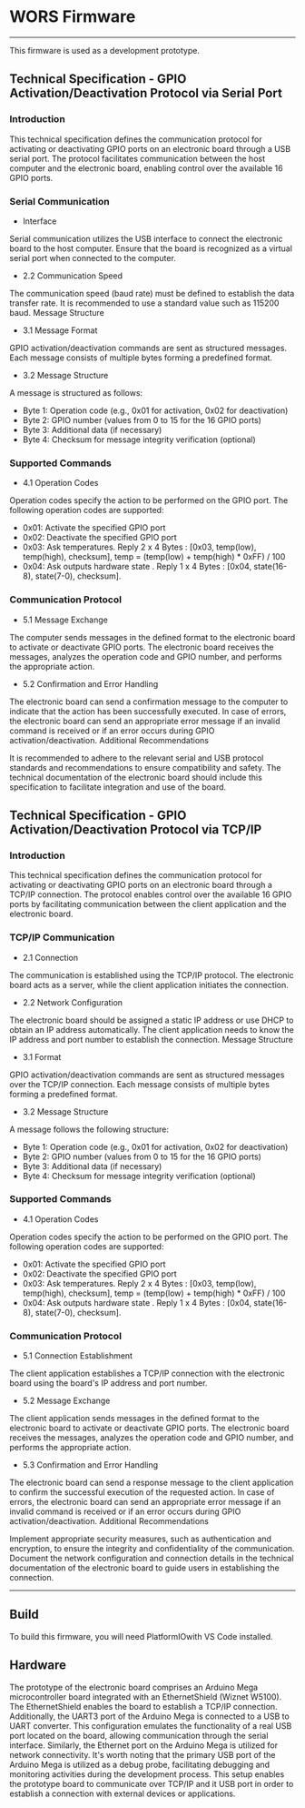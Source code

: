 # WORS Firmware
---
This firmware is used as a development prototype.

## Technical Specification - GPIO Activation/Deactivation Protocol via Serial Port

### Introduction
This technical specification defines the communication protocol for activating or deactivating GPIO ports on an electronic board through a USB serial port. The protocol facilitates communication between the host computer and the electronic board, enabling control over the available 16 GPIO ports.

### Serial Communication
 - Interface

Serial communication utilizes the USB interface to connect the electronic board to the host computer.
Ensure that the board is recognized as a virtual serial port when connected to the computer.

 - 2.2 Communication Speed

The communication speed (baud rate) must be defined to establish the data transfer rate.
It is recommended to use a standard value such as 115200 baud.
Message Structure

 - 3.1 Message Format

GPIO activation/deactivation commands are sent as structured messages.
Each message consists of multiple bytes forming a predefined format.

 - 3.2 Message Structure

A message is structured as follows:
 - Byte 1: Operation code (e.g., 0x01 for activation, 0x02 for deactivation)
 - Byte 2: GPIO number (values from 0 to 15 for the 16 GPIO ports)
 - Byte 3: Additional data (if necessary)
 - Byte 4: Checksum for message integrity verification (optional)

### Supported Commands
 - 4.1 Operation Codes

Operation codes specify the action to be performed on the GPIO port.
The following operation codes are supported:
 - 0x01: Activate the specified GPIO port
 - 0x02: Deactivate the specified GPIO port
 - 0x03: Ask temperatures. Reply 2 x 4 Bytes : [0x03, temp(low), temp(high), checksum], temp = (temp(low) + temp(high) * 0xFF) / 100
 - 0x04: Ask outputs hardware state . Reply 1 x 4 Bytes : [0x04, state(16-8), state(7-0), checksum].

### Communication Protocol
 - 5.1 Message Exchange

The computer sends messages in the defined format to the electronic board to activate or deactivate GPIO ports.
The electronic board receives the messages, analyzes the operation code and GPIO number, and performs the appropriate action.

 - 5.2 Confirmation and Error Handling

The electronic board can send a confirmation message to the computer to indicate that the action has been successfully executed.
In case of errors, the electronic board can send an appropriate error message if an invalid command is received or if an error occurs during GPIO activation/deactivation.
Additional Recommendations

It is recommended to adhere to the relevant serial and USB protocol standards and recommendations to ensure compatibility and safety.
The technical documentation of the electronic board should include this specification to facilitate integration and use of the board.

## Technical Specification - GPIO Activation/Deactivation Protocol via TCP/IP

### Introduction
This technical specification defines the communication protocol for activating or deactivating GPIO ports on an electronic board through a TCP/IP connection. The protocol enables control over the available 16 GPIO ports by facilitating communication between the client application and the electronic board.

### TCP/IP Communication
 - 2.1 Connection

The communication is established using the TCP/IP protocol.
The electronic board acts as a server, while the client application initiates the connection.
 - 2.2 Network Configuration

The electronic board should be assigned a static IP address or use DHCP to obtain an IP address automatically.
The client application needs to know the IP address and port number to establish the connection.
Message Structure
 - 3.1 Format

GPIO activation/deactivation commands are sent as structured messages over the TCP/IP connection.
Each message consists of multiple bytes forming a predefined format.

 - 3.2 Message Structure

A message follows the following structure:
 - Byte 1: Operation code (e.g., 0x01 for activation, 0x02 for deactivation)
 - Byte 2: GPIO number (values from 0 to 15 for the 16 GPIO ports)
 - Byte 3: Additional data (if necessary)
 - Byte 4: Checksum for message integrity verification (optional)

### Supported Commands
 - 4.1 Operation Codes

Operation codes specify the action to be performed on the GPIO port.
The following operation codes are supported:
 - 0x01: Activate the specified GPIO port
 - 0x02: Deactivate the specified GPIO port
 - 0x03: Ask temperatures. Reply 2 x 4 Bytes : [0x03, temp(low), temp(high), checksum], temp = (temp(low) + temp(high) * 0xFF) / 100
 - 0x04: Ask outputs hardware state . Reply 1 x 4 Bytes : [0x04, state(16-8), state(7-0), checksum].

### Communication Protocol
 - 5.1 Connection Establishment

The client application establishes a TCP/IP connection with the electronic board using the board's IP address and port number.
 - 5.2 Message Exchange

The client application sends messages in the defined format to the electronic board to activate or deactivate GPIO ports.
The electronic board receives the messages, analyzes the operation code and GPIO number, and performs the appropriate action.
 - 5.3 Confirmation and Error Handling

The electronic board can send a response message to the client application to confirm the successful execution of the requested action.
In case of errors, the electronic board can send an appropriate error message if an invalid command is received or if an error occurs during GPIO activation/deactivation.
Additional Recommendations

Implement appropriate security measures, such as authentication and encryption, to ensure the integrity and confidentiality of the communication.
Document the network configuration and connection details in the technical documentation of the electronic board to guide users in establishing the connection.

---
## Build
To build this firmware, you will need PlatformIOwith VS Code installed. 

## Hardware
The prototype of the electronic board comprises an Arduino Mega microcontroller board integrated with an EthernetShield (Wiznet W5100). The EthernetShield enables the board to establish a TCP/IP connection. Additionally, the UART3 port of the Arduino Mega is connected to a USB to UART converter. This configuration emulates the functionality of a real USB port located on the board, allowing communication through the serial interface. Similarly, the Ethernet port on the Arduino Mega is utilized for network connectivity. It's worth noting that the primary USB port of the Arduino Mega is utilized as a debug probe, facilitating debugging and monitoring activities during the development process. This setup enables the prototype board to communicate over TCP/IP and it USB port in order to establish a connection with external devices or applications.
